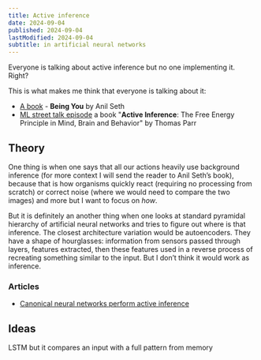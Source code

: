 ```yaml
---
title: Active inference
date: 2024-09-04
published: 2024-09-04
lastModified: 2024-09-04
subtitle: in artificial neural networks
---
```

Everyone is talking about active inference but no one implementing it. Right?

This is what makes me think that everyone is talking about it:

- [A book](https://putanumonit.com/2023/08/19/seth-explains-consciousness/ "https://putanumonit.com/2023/08/19/seth-explains-consciousness/")  - **Being You** by Anil Seth
- [ML street talk episode](https://m.youtube.com/watch?v=bk_xCikDUDQ) a book "**Active Inference**: The Free Energy Principle in Mind, Brain and Behavior" by Thomas Parr

## Theory

One thing is when one says that all our actions heavily use background inference (for more context I will send the reader to Anil Seth’s book), because that is how organisms quickly react (requiring no processing from scratch) or correct noise (where we would need to compare the two images) and more but I want to focus on _how_.

But it is definitely an another thing when one looks at standard pyramidal hierarchy of artificial neural networks and tries to figure out where is that inference. The closest architecture variation would be autoencoders. They have a shape of hourglasses: information from sensors passed through layers, features extracted, then these features used in a reverse process of recreating something similar to the input. But I don’t think it would work as inference.

### Articles

- [Canonical neural networks perform active inference](https://www.nature.com/articles/s42003-021-02994-2#Equ6)

## Ideas

LSTM but it compares an input with a full pattern from memory